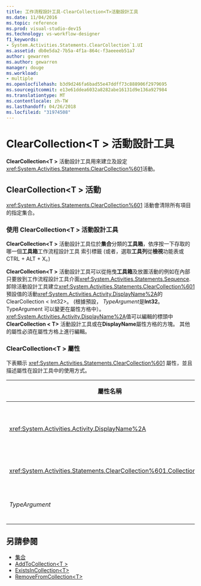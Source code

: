 ```yaml
---
title: 工作流程設計工具-ClearCollection<T>活動設計工具
ms.date: 11/04/2016
ms.topic: reference
ms.prod: visual-studio-dev15
ms.technology: vs-workflow-designer
f1_keywords:
- System.Activities.Statements.ClearCollection`1.UI
ms.assetid: db0e5da2-7b5a-4f1a-864c-f3aeeeeb51a7
author: gewarren
ms.author: gewarren
manager: douge
ms.workload:
- multiple
ms.openlocfilehash: b3d9d246fa6bad55e47ddff73c888906f2979695
ms.sourcegitcommit: e13e61ddea6032a8282abe16131d9e136a927984
ms.translationtype: MT
ms.contentlocale: zh-TW
ms.lasthandoff: 04/26/2018
ms.locfileid: "31974508"
---
```

# <a name="clearcollectiont-activity-designer"></a>ClearCollection\<T > 活動設計工具

**ClearCollection\<T >** 活動設計工具用來建立及設定<xref:System.Activities.Statements.ClearCollection%601>活動。

## <a name="the-clearcollectiont-activity"></a>ClearCollection\<T > 活動
 <xref:System.Activities.Statements.ClearCollection%601> 活動會清除所有項目的指定集合。

### <a name="using-the-clearcollectiont-activity-designer"></a>使用 ClearCollection\<T > 活動設計工具
 **ClearCollection\<T >** 活動設計工具位於**集合**分類的**工具箱**，依序按一下存取的哪一個**工具箱**工作流程設計工具 索引標籤 (或者，選取**工具列**從**檢視**功能表或 CTRL + ALT + X。)

 **ClearCollection\<T >** 活動設計工具可以從拖曳**工具箱**及放置活動的例如在內部只要放到工作流程設計工具介面<xref:System.Activities.Statements.Sequence>. 卸除活動設計工具建立<xref:System.Activities.Statements.ClearCollection%601>預設值的活動<xref:System.Activities.Activity.DisplayName%2A>的 ClearCollection < Int32\>。 (根據預設， *TypeArgument*是**Int32**。 TypeArgument 可以變更在屬性方格中）。<xref:System.Activities.Activity.DisplayName%2A>值可以編輯的標頭中**ClearCollection < T\>** 活動設計工具或在**DisplayName**屬性方格的方塊。 其他的屬性必須在屬性方格上進行編輯。

### <a name="the-clearcollectiont-properties"></a>ClearCollection\<T > 屬性
 下表顯示 <xref:System.Activities.Statements.ClearCollection%601> 屬性，並且描述屬性在設計工具中的使用方式。

|屬性名稱|必要項|使用方式|
|-------------------|--------------|-----------|
|<xref:System.Activities.Activity.DisplayName%2A>|False|指定 <xref:System.Activities.Statements.ClearCollection%601> 活動選用的易記名稱。 預設值是 ClearCollection < Int32\>。 雖然 <xref:System.Activities.Activity.DisplayName%2A> 值並非絕對必要，但建議您盡量使用。|
|<xref:System.Activities.Statements.ClearCollection%601.Collection%2A>|True|指定要清除項目的集合。 此集合屬於型別**ICollection\<TypeArgument >。** 若要指定集合，請在屬性方格中輸入 Visual Basic 運算式。|
|*TypeArgument*|True|指定 <xref:System.Collections.Generic.ICollection%601> 所包含項目的 T 型別。 根據預設，這*TypeArgument*類型設定為**Int32**。 若要變更的類型，將變更的值*TypeArgument*屬性方格中的下拉式方塊中。|

## <a name="see-also"></a>另請參閱

- [集合](../workflow-designer/collection-activity-designers.md)
- [AddToCollection\<T >](../workflow-designer/addtocollection-t-activity-designer.md)
- [ExistsInCollection\<T>](../workflow-designer/existsincollection-t-activity-designer.md)
- [RemoveFromCollection\<T>](../workflow-designer/removefromcollection-t-activity-designer.md)